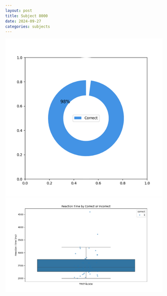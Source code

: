 ```yaml
---
layout: post
title: Subject 8000
date: 2024-09-27
categories: subjects
---
```


![](data/8000/run-1/8000_DSST_acc_{sub}.png)
![](data/8000/run-1/8000_DSST_rt.png)

